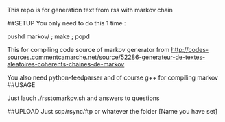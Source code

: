 This repo is for generation text from rss with markov chain

##SETUP
You only need to do this 1 time :

pushd markov/ ; make ; popd

This for compiling code source of markov generator from http://codes-sources.commentcamarche.net/source/52286-generateur-de-textes-aleatoires-coherents-chaines-de-markov

You also need python-feedparser and of course g++ for compiling markov
##USAGE

Just lauch ./rsstomarkov.sh and answers to questions


##UPLOAD
Just scp/rsync/ftp or whatever the folder [Name you have set]
